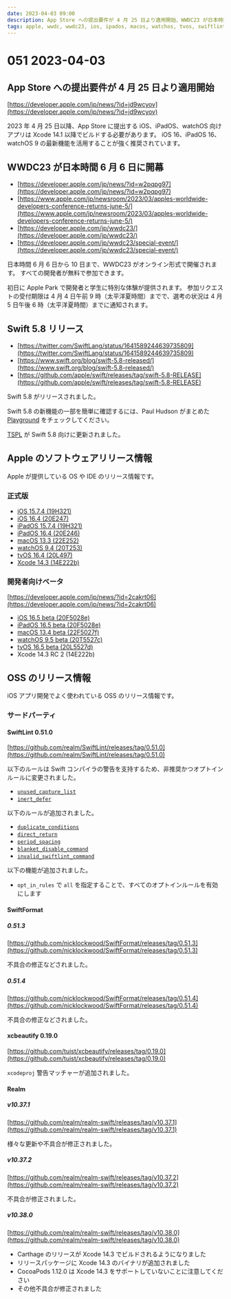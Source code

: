 ```yaml
---
date: 2023-04-03 09:00
description: App Store への提出要件が 4 月 25 日より適用開始、WWDC23 が日本時間 6 月 6 日に開幕、Xcode 14.3 リリース、Swift 5.8 リリース、SwiftLint 0.51.0 リリース、ほか
tags: apple, wwdc, wwdc23, ios, ipados, macos, watchos, tvos, swiftlint, swiftformat, xcbeautify, realm
---
```

# 051 2023-04-03

## App Store への提出要件が 4 月 25 日より適用開始

[https://developer.apple.com/jp/news/?id=jd9wcyov](https://developer.apple.com/jp/news/?id=jd9wcyov)

2023 年 4 月 25 日以降、App Store に提出する iOS、iPadOS、watchOS 向けアプリは Xcode 14.1 以降でビルドする必要があります。
iOS 16、iPadOS 16、watchOS 9 の最新機能を活用することが強く推奨されています。

## WWDC23 が日本時間 6 月 6 日に開幕

- [https://developer.apple.com/jp/news/?id=w2pqpg97](https://developer.apple.com/jp/news/?id=w2pqpg97)
- [https://www.apple.com/jp/newsroom/2023/03/apples-worldwide-developers-conference-returns-june-5/](https://www.apple.com/jp/newsroom/2023/03/apples-worldwide-developers-conference-returns-june-5/)
- [https://developer.apple.com/jp/wwdc23/](https://developer.apple.com/jp/wwdc23/)
- [https://developer.apple.com/jp/wwdc23/special-event/](https://developer.apple.com/jp/wwdc23/special-event/)

日本時間 6 月 6 日から 10 日まで、WWDC23 がオンライン形式で開催されます。
すべての開発者が無料で参加できます。

初日に Apple Park で開発者と学生に特別な体験が提供されます。
参加リクエストの受付期限は 4 月 4 日午前 9 時（太平洋夏時間）までで、選考の状況は 4 月 5 日午後 6 時（太平洋夏時間）までに通知されます。

## Swift 5.8 リリース

- [https://twitter.com/SwiftLang/status/1641589244639735809](https://twitter.com/SwiftLang/status/1641589244639735809)
- [https://www.swift.org/blog/swift-5.8-released/](https://www.swift.org/blog/swift-5.8-released/)
- [https://github.com/apple/swift/releases/tag/swift-5.8-RELEASE](https://github.com/apple/swift/releases/tag/swift-5.8-RELEASE)

Swift 5.8 がリリースされました。

Swift 5.8 の新機能の一部を簡単に確認するには、Paul Hudson がまとめた [Playground](https://github.com/twostraws/whats-new-in-swift-5-8) をチェックしてください。

[TSPL](https://docs.swift.org/swift-book/documentation/the-swift-programming-language/) が Swift 5.8 向けに更新されました。

## Apple のソフトウェアリリース情報

Apple が提供している OS や IDE のリリース情報です。

### 正式版

- [iOS 15.7.4 (19H321)](https://developer.apple.com/news/releases/?id=03272023b)
- [iOS 16.4 (20E247)](https://developer.apple.com/news/releases/?id=03272023g)
- [iPadOS 15.7.4 (19H321)](https://developer.apple.com/news/releases/?id=03272023a)
- [iPadOS 16.4 (20E246)](https://developer.apple.com/news/releases/?id=03272023f)
- [macOS 13.3 (22E252)](https://developer.apple.com/news/releases/?id=03272023e)
- [watchOS 9.4 (20T253)](https://developer.apple.com/news/releases/?id=03272023d)
- [tvOS 16.4 (20L497)](https://developer.apple.com/news/releases/?id=03272023c)
- [Xcode 14.3 (14E222b)](https://developer.apple.com/news/releases/?id=03302023a)

### 開発者向けベータ

[https://developer.apple.com/jp/news/?id=2cakrt06](https://developer.apple.com/jp/news/?id=2cakrt06)

- [iOS 16.5 beta (20F5028e)](https://developer.apple.com/news/releases/?id=03282023e)
- [iPadOS 16.5 beta (20F5028e)](https://developer.apple.com/news/releases/?id=03282023d)
- [macOS 13.4 beta (22F5027f)](https://developer.apple.com/news/releases/?id=03282023c)
- [watchOS 9.5 beta (20T5527c)](https://developer.apple.com/news/releases/?id=03282023b)
- [tvOS 16.5 beta (20L5527d)](https://developer.apple.com/news/releases/?id=03282023a)
- Xcode 14.3 RC 2 (14E222b)

## OSS のリリース情報

iOS アプリ開発でよく使われている OSS のリリース情報です。

### サードパーティ

#### SwiftLint 0.51.0

[https://github.com/realm/SwiftLint/releases/tag/0.51.0](https://github.com/realm/SwiftLint/releases/tag/0.51.0)

以下のルールは Swift コンパイラの警告を支持するため、非推奨かつオプトインルールに変更されました。

- [`unused_capture_list`](https://realm.github.io/SwiftLint/unused_capture_list.html)
- [`inert_defer`](https://realm.github.io/SwiftLint/inert_defer.html)

以下のルールが追加されました。

- [`duplicate_conditions`](https://realm.github.io/SwiftLint/duplicate_conditions.html)
- [`direct_return`](https://realm.github.io/SwiftLint/direct_return.html)
- [`period_spacing`](https://realm.github.io/SwiftLint/period_spacing.html)
- [`blanket_disable_command`](https://realm.github.io/SwiftLint/blanket_disable_command.html)
- [`invalid_swiftlint_command`](https://realm.github.io/SwiftLint/invalid_swiftlint_command.html)

以下の機能が追加されました。

- `opt_in_rules` で `all` を指定することで、すべてのオプトインルールを有効にします

#### SwiftFormat

##### 0.51.3

[https://github.com/nicklockwood/SwiftFormat/releases/tag/0.51.3](https://github.com/nicklockwood/SwiftFormat/releases/tag/0.51.3)

不具合の修正などされました。

##### 0.51.4

[https://github.com/nicklockwood/SwiftFormat/releases/tag/0.51.4](https://github.com/nicklockwood/SwiftFormat/releases/tag/0.51.4)

不具合の修正などされました。

#### xcbeautify 0.19.0

[https://github.com/tuist/xcbeautify/releases/tag/0.19.0](https://github.com/tuist/xcbeautify/releases/tag/0.19.0)

`xcodeproj` 警告マッチャーが追加されました。

#### Realm

##### v10.37.1

[https://github.com/realm/realm-swift/releases/tag/v10.37.1](https://github.com/realm/realm-swift/releases/tag/v10.37.1)

様々な更新や不具合が修正されました。

##### v10.37.2

[https://github.com/realm/realm-swift/releases/tag/v10.37.2](https://github.com/realm/realm-swift/releases/tag/v10.37.2)

不具合が修正されました。

##### v10.38.0

[https://github.com/realm/realm-swift/releases/tag/v10.38.0](https://github.com/realm/realm-swift/releases/tag/v10.38.0)

- Carthage のリリースが Xcode 14.3 でビルドされるようになりました
- リリースパッケージに Xcode 14.3 のバイナリが追加されました
- CocoaPods 1.12.0 は Xcode 14.3 をサポートしていないことに注意してください
- その他不具合が修正されました
